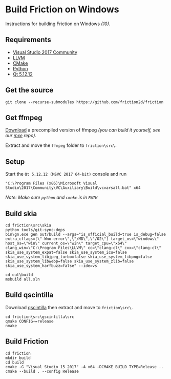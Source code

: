 # Build Friction on Windows

Instructions for building Friction on Windows *(10)*.

## Requirements

* [Visual Studio 2017 Community](https://visualstudio.microsoft.com/vs/older-downloads/)
* [LLVM](https://github.com/llvm/llvm-project/releases/download/llvmorg-15.0.7/LLVM-15.0.7-win64.exe)
* [CMake](https://cmake.org/files/v3.26/cmake-3.26.4-windows-x86_64.msi)
* [Python](https://www.python.org/ftp/python/3.11.3/python-3.11.3-amd64.exe)
* [Qt 5.12.12](https://download.qt.io/archive/qt/5.12/5.12.12/qt-opensource-windows-x86-5.12.12.exe)


## Get the source

```
git clone --recurse-submodules https://github.com/friction2d/friction
```

## Get ffmpeg

[Download](https://sourceforge.net/projects/friction/files/source/friction-ffmpeg-444-bin.7z/download) a precompiled version of ffmpeg *(you can build it yourself, see our [mxe](https://github.com/friction2d/mxe) repo)*.

Extract and move the `ffmpeg` folder to `friction\src\`.

## Setup

Start the `Qt 5.12.12 (MSVC 2017 64-bit)` console and run

```
"C:\Program Files (x86)\Microsoft Visual Studio\2017\Community\VC\Auxiliary\Build\vcvarsall.bat" x64
```

*Note: Make sure `python` and `cmake` is in `PATH`*

## Build skia

```
cd friction\src\skia
python tools/git-sync-deps
bin\gn.exe gen out/build --args="is_official_build=true is_debug=false extra_cflags=[\"-Wno-error\",\"/MD\",\"/O2\"] target_os=\"windows\" host_os=\"win\" current_os=\"win\" target_cpu=\"x64\" clang_win=\"C:\Program Files\LLVM\" cc=\"clang-cl\" cxx=\"clang-cl\" skia_use_system_expat=false skia_use_system_icu=false skia_use_system_libjpeg_turbo=false skia_use_system_libpng=false skia_use_system_libwebp=false skia_use_system_zlib=false skia_use_system_harfbuzz=false" --ide=vs
```
```
cd out\build
msbuild all.sln
```

## Build qscintilla

Download [qscintilla](https://www.riverbankcomputing.com/static/Downloads/QScintilla/2.13.4/QScintilla_src-2.13.4.tar.gz) then extract and move to ``friction\src\``.

```
cd friction\src\qscintilla\src
qmake CONFIG+=release
nmake
```

## Build Friction

```
cd friction
mkdir build
cd build
cmake -G "Visual Studio 15 2017" -A x64 -DCMAKE_BUILD_TYPE=Release ..
cmake --build . --config Release
```

